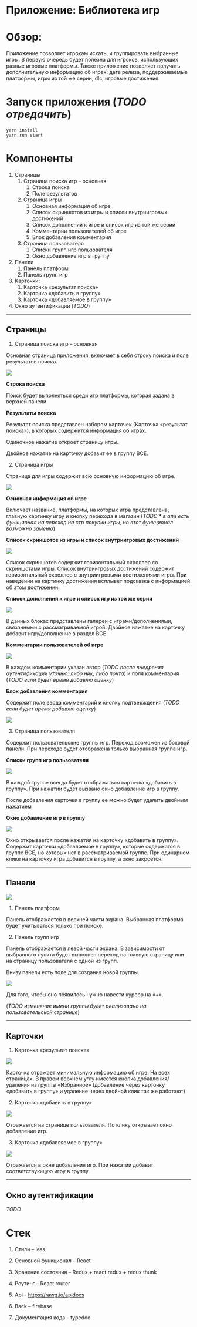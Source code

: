 ﻿# Приложение: Библиотека игр

# Обзор:

Приложение позволяет игрокам искать, и группировать выбранные игры. В первую
очередь будет полезна для игроков, использующих разные игровые платформы. Также
приложение позволяет получать дополнительную информацию об играх: дата релиза,
поддерживаемые платформы, игры из той же серии, dlc, игровые достижения.

# Запуск приложения (_TODO отредачить_)

```
yarn install
yarn run start
```

# Компоненты

1. Страницы
   1. Страница поиска игр – основная
      1. Строка поиска
      1. Поле результатов
   1. Страница игры
      1. Основная информация об игре
      1. Список скриншотов из игры и список внутриигровых достижений
      1. Список дополнений к игре и список игр из той же серии
      1. Комментарии пользователей об игре
      1. Блок добавления комментария
   1. Страница пользователя
      1. Списки групп игр пользователя
      1. Окно добавление игр в группу
1. Панели
   1. Панель платформ
   1. Панель групп игр
1. Карточки:
   1. Карточка «результат поиска»
   1. Карточка «добавить в группу»
   1. Карточка «добавляемое в группу»
1. Окно аутентификации (_TODO_)

***

## Страницы

1. Страница поиска игр – основная

Основная страница приложения, включает в себя строку поиска и поле результатов
поиска.

![](Aspose.Words.9f803ac6-24d3-48b6-95fa-0da5c5f66d42.001.png)

**Строка поиска**

Поиск будет выполняться среди игр платформы, которая задана в верхней панели

**Результаты поиска**

Результат поиска представлен набором карточек (Карточка «результат поиска»), в
которых содержится информация об играх.

Одиночное нажатие откроет страницу игры.

Двойное нажатие на карточку добавит ее в группу ВСЕ.

2. Страница игры

Страница для игры содержит всю основную информацию об игре.

![](Aspose.Words.9f803ac6-24d3-48b6-95fa-0da5c5f66d42.002.png)

**Основная информация об игре**

Включает название, платформы, на которых игра представлена, главную картинку
игру и кнопку перехода в магазин (_TODO \* в апи есть функционал на переход на
стр покупки игры, но этот функционал возможно заменю_)

**Список скриншотов из игры и список внутриигровых достижений**

![](Aspose.Words.9f803ac6-24d3-48b6-95fa-0da5c5f66d42.003.png)

Список скриншотов содержит горизонтальный скроллер со скриншотами игры. Список
внутриигровых достижений содержит горизонтальный скроллер с внутриигровыми
достижениями игры. При наведении на картинку достижения всплывет подсказка с
информацией об этом достижении.

**Список дополнений к игре и список игр из той же серии**

![](Aspose.Words.9f803ac6-24d3-48b6-95fa-0da5c5f66d42.004.png)

В данных блоках представлены галереи с играми/дополнениями, связанными с
рассматриваемой игрой. Двойное нажатие на карточку добавит игру/дополнение в
раздел ВСЕ

**Комментарии пользователей об игре**

![](Aspose.Words.9f803ac6-24d3-48b6-95fa-0da5c5f66d42.005.png)

В каждом комментарии указан автор (_TODO после внедрения аутентификации уточню:
либо ник, либо почта_) и поля комментария (_TODO если будет время добавлю
оценку_)

**Блок добавления комментария**

Содержит поле ввода комментарий и кнопку подтверждения (_TODO если будет время
добавлю оценку_)

![](Aspose.Words.9f803ac6-24d3-48b6-95fa-0da5c5f66d42.006.png)

3. Страница пользователя

Содержит пользовательские группы игр. Переход возможен из боковой панели. При
переходе будет отображена только выбранная группа игр.

**Списки групп игр пользователя**

![](Aspose.Words.9f803ac6-24d3-48b6-95fa-0da5c5f66d42.007.png)

В каждой группе всегда будет отображаться карточка «добавить в группу». При
нажатии будет вызвано окно добавление игр в группу.

После добавления карточки в группу ее можно будет удалить двойным нажатием

**Окно добавление игр в группу**

![](Aspose.Words.9f803ac6-24d3-48b6-95fa-0da5c5f66d42.008.png)

Окно открывается после нажатия на карточку «добавить в группу». Содержит
карточки «добавляемое в группу», которые содержатся в группе ВСЕ, но которых нет
в рассматриваемой группе. При одинарном клике на карточку игра добавится в
группу, а окно закроется.

***

## Панели

![](Aspose.Words.9f803ac6-24d3-48b6-95fa-0da5c5f66d42.009.png)

1. Панель платформ

Панель отображается в верхней части экрана. Выбранная платформа будет
учитываться только при поиске.

2. Панель групп игр

Панель отображается в левой части экрана. В зависимости от выбранного пункта
будет выполнен переход на главную страницу или на страницу пользователя с одной
из групп.

Внизу панели есть поле для создания новой группы.

![](Aspose.Words.9f803ac6-24d3-48b6-95fa-0da5c5f66d42.010.png)

Для того, чтобы оно появилось нужно навести курсор на «+».

(_TODO изменение имени группы будет реализовано на пользовательской странице_)

***

## Карточки

1. Карточка «результат поиска»

![](Aspose.Words.9f803ac6-24d3-48b6-95fa-0da5c5f66d42.011.png)

Карточка отражает минимальную информацию об игре. На всех страницах. В правом
верхнем углу имеется кнопка добавления/удаления из группы «Избранное»
(добавление через карточку «добавить в группу» и удаление через двойной клик так
же работают)

2. Карточка «добавить в группу»

![](Aspose.Words.9f803ac6-24d3-48b6-95fa-0da5c5f66d42.012.png)

Отражается на странице пользователя. По клику открывает окно добавление игр.

3. Карточка «добавляемое в группу»

![](Aspose.Words.9f803ac6-24d3-48b6-95fa-0da5c5f66d42.013.png)

Отражается в окне добавления игр. При нажатии добавит соответствующую игру в
группу.

***

## Окно аутентификации

_TODO_

# Стек

1. Стили – less

2. Основной функционал – React

3. Хранение состояния – Redux + react redux + redux thunk

4. Роутинг – React router

5. Api - <https://rawg.io/apidocs>

6. Back – firebase

7. Документация кода - typedoc

